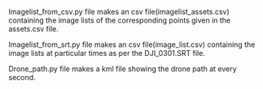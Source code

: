 Imagelist_from_csv.py file makes an csv file(imagelist_assets.csv) containing the image lists of the corresponding points given in the assets.csv file.

Imagelist_from_srt.py file makes an csv file(image_list.csv) containing the image lists at particular times as per the DJI_0301.SRT file.

Drone_path.py file makes a kml file showing the drone path at every second.
